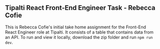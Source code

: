 ## Tipalti React Front-End Engineer Task - Rebecca Cofie

This is Rebecca Cofie's initial take home assignment for the Front-End React Engineer role at Tipalti. It consists of a table that contains data from an API. To run and view it locally, download the zip folder and run `npm run dev`.
